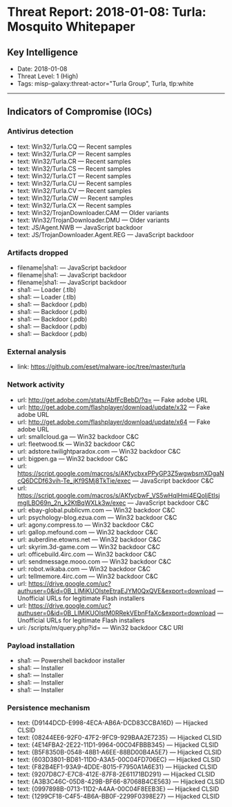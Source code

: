 # Threat Report: 2018-01-08: Turla: Mosquito Whitepaper


## Key Intelligence
* Date: 2018-01-08
* Threat Level: 1 (High)
* Tags: misp-galaxy:threat-actor="Turla Group", Turla, tlp:white

---

## Indicators of Compromise (IOCs)
### Antivirus detection
* text: Win32/Turla.CQ — Recent samples
* text: Win32/Turla.CP — Recent samples
* text: Win32/Turla.CR — Recent samples
* text: Win32/Turla.CS — Recent samples
* text: Win32/Turla.CT — Recent samples
* text: Win32/Turla.CU — Recent samples
* text: Win32/Turla.CV — Recent samples
* text: Win32/Turla.CW — Recent samples
* text: Win32/Turla.CX — Recent samples
* text: Win32/TrojanDownloader.CAM — Older variants
* text: Win32/TrojanDownloader.DMU — Older variants
* text: JS/Agent.NWB — JavaScript backdoor
* text: JS/TrojanDownloader.Agent.REG — JavaScript backdoor

### Artifacts dropped
* filename|sha1: <sha1> — JavaScript backdoor
* filename|sha1: <sha1> — JavaScript backdoor
* filename|sha1: <sha1> — JavaScript backdoor
* sha1: <sha1> — Loader (.tlb)
* sha1: <sha1> — Loader (.tlb)
* sha1: <sha1> — Backdoor (.pdb)
* sha1: <sha1> — Backdoor (.pdb)
* sha1: <sha1> — Backdoor (.pdb)
* sha1: <sha1> — Backdoor (.pdb)
* sha1: <sha1> — Backdoor (.pdb)

### External analysis
* link: https://github.com/eset/malware-ioc/tree/master/turla

### Network activity
* url: http://get.adobe.com/stats/AbfFcBebD/?q= — Fake adobe URL
* url: http://get.adobe.com/flashplayer/download/update/x32 — Fake adobe URL
* url: http://get.adobe.com/flashplayer/download/update/x64 — Fake adobe URL
* url: smallcloud.ga — Win32 backdoor C&C
* url: fleetwood.tk — Win32 backdoor C&C
* url: adstore.twilightparadox.com — Win32 backdoor C&C
* url: bigpen.ga — Win32 backdoor C&C
* url: https://script.google.com/macros/s/AKfycbxxPPyGP3Z5wgwbsmXDgaNcQ6DCDf63vih-Te_jKf9SMj8TkTie/exec — JavaScript backdoor C&C
* url: https://script.google.com/macros/s/AKfycbwF_VS5wHqlHmi4EQoljEtIsjmglLBO69n_2n_k2KtBqWXLk3w/exec — JavaScript backdoor C&C
* url: ebay-global.publicvm.com — Win32 backdoor C&C
* url: psychology-blog.ezua.com — Win32 backdoor C&C
* url: agony.compress.to — Win32 backdoor C&C
* url: gallop.mefound.com — Win32 backdoor C&C
* url: auberdine.etowns.net — Win32 backdoor C&C
* url: skyrim.3d-game.com — Win32 backdoor C&C
* url: officebuild.4irc.com — Win32 backdoor C&C
* url: sendmessage.mooo.com — Win32 backdoor C&C
* url: robot.wikaba.com — Win32 backdoor C&C
* url: tellmemore.4irc.com — Win32 backdoor C&C
* url: https://drive.google.com/uc?authuser=0&id=0B_LlMiKUOIsteEtraEJYM0QxQVE&export=download — Unofficial URLs for legitimate Flash installers
* url: https://drive.google.com/uc?authuser=0&id=0B_LlMiKUOIstM0RRekVEbnFfaXc&export=download — Unofficial URLs for legitimate Flash installers
* uri: /scripts/m/query.php?id= — Win32 backdoor C&C URI

### Payload installation
* sha1: <sha1> — Powershell backdoor installer
* sha1: <sha1> — Installer
* sha1: <sha1> — Installer
* sha1: <sha1> — Installer
* sha1: <sha1> — Installer

### Persistence mechanism
* text: {D9144DCD-E998-4ECA-AB6A-DCD83CCBA16D} — Hijacked CLSID
* text: {08244EE6-92F0-47F2-9FC9-929BAA2E7235} — Hijacked CLSID
* text: {4E14FBA2-2E22-11D1-9964-00C04FBBB345} — Hijacked CLSID
* text: {B5F8350B-0548-48B1-A6EE-88BD00B4A5E7} — Hijacked CLSID
* text: {603D3801-BD81-11D0-A3A5-00C04FD706EC} — Hijacked CLSID
* text: {F82B4EF1-93A9-4DDE-8015-F7950A1A6E31} — Hijacked CLSID
* text: {9207D8C7-E7C8-412E-87F8-2E61171BD291} — Hijacked CLSID
* text: {A3B3C46C-05D8-429B-BF66-87068B4CE563} — Hijacked CLSID
* text: {0997898B-0713-11D2-A4AA-00C04F8EEB3E} — Hijacked CLSID
* text: {1299CF18-C4F5-4B6A-BB0F-2299F0398E27} — Hijacked CLSID
